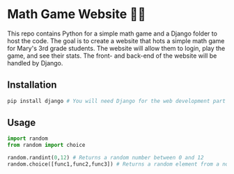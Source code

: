 # Math Game Website :woman_teacher:
This repo contains Python for a simple math game and a Django folder to host the code.  The goal is to create a website that hots a simple math game for Mary's 3rd grade students.  The website will allow them to login, play the game, and see their stats.  The front- and back-end of the website will be handled by Django.

## Installation
```bash
pip install django # You will need Django for the web development part of this project
```

## Usage

```python
import random
from random import choice

random.randint(0,12) # Returns a random number between 0 and 12
random.choice([func1,func2,func3]) # Returns a random element from a non-empty sequence item from a list, set, tuple, or dictionary

```
